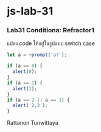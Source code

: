 # js-lab-31
### Lab31 Conditiona: Refractor1
แปลง code ให้อยู่ในรูปแบบ switch case

```JavaScript
let a = +prompt('a?');

if (a == 0) {
  alert(0);
}
if (a == 1) {
  alert(1);
}
if (a == 2 || a == 3) {
  alert('2,3');
}
```
Rattanon Tunwittaya
